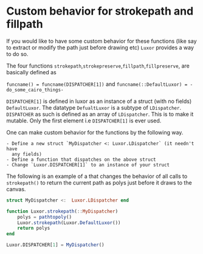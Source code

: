 # Custom behavior for strokepath and fillpath 

If you would like to have some custom behavior for these functions (like say to
extract or modify the path just before drawing etc) `Luxor` provides a way to
do so.

The four functions `strokepath`,`strokepreserve`,`fillpath`,`fillpreserve`, are
basically defined as 

`funcname() = funcname(DISPATCHER[1])`
and 
`funcname(::DefaultLuxor) = -do_some_cairo_things-`

`DISPATCHER[1]` is defined in luxor as an instance of a struct (with no fields)
`DefaultLuxor`. The datatype `DefualtLuxor` is a subtype of `LDispatcher`.
`DISPATCHER` as such is defined as an array of `LDispatcher`. This is to make
it mutable. Only the first element i.e `DISPATCHER[1]` is ever used. 

One can make custom behavior for the functions by the following way.

	- Define a new struct `MyDispatcher <: Luxor.LDispatcher` (it needn't have
	  any fields)
	- Define a function that dispatches on the above struct
	- Change `Luxor.DISPATCHER[1]` to an instance of your struct 


The following is an example of a that changes the behavior of all calls to
`strokepath()` to return the current path as polys just before it draws to the
canvas.

```julia
struct MyDispatcher <:  Luxor.LDispatcher end

function Luxor.strokepath(::MyDispatcher)
	polys = pathtopoly()
	Luxor.strokepath(Luxor.DefaultLuxor())
	return polys
end

Luxor.DISPATCHER[1] = MyDispatcher()
```
